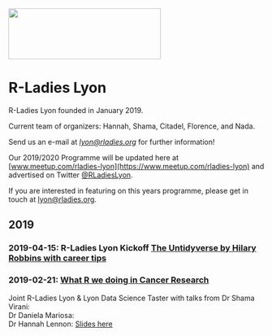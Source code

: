 <img src="https://github.com/rladies/starter-kit/blob/master/logo/R-LadiesGlobal_RBG_online_LogoWithText_Horizontal.png" data-canonical-src="https://github.com/rladies/starter-kit/blob/master/logo/R-LadiesGlobal_RBG_online_LogoWithText_Horizontal.png" width="300" height="100" />

# R-Ladies Lyon 

R-Ladies Lyon founded in January 2019.
 
Current team of organizers: Hannah, Shama, Citadel, Florence, and Nada.

  Send us an e-mail at *lyon@rladies.org*
  for further information!
  
Our 2019/2020 Programme will be updated here at [www.meetup.com/rladies-lyon](https://www.meetup.com/rladies-lyon) and advertised on Twitter [@RLadiesLyon](https://twitter.com/RLadiesLyon).  

If you are interested in featuring on this years programme, please get in touch at lyon@rladies.org.  




 ## 2019


### 2019-04-15: R-Ladies Lyon Kickoff [The Untidyverse by Hilary Robbins with career tips](https://github.com/rladies/meetup-presentations_lyon/tree/AddIni/2019_04_Untidyverse_with_career_tips)




### 2019-02-21: [What R we doing in Cancer Research](https://github.com/rladies/meetup-presentations_lyon/tree/AddIni/2019_02_What_R_we_doing_in_Cancer_Research)

Joint R-Ladies Lyon & Lyon Data Science Taster with talks from 
Dr Shama Virani:   
Dr Daniela Mariosa:  
Dr Hannah Lennon: [Slides here](https://github.com/rladies/meetup-presentations_lyon/tree/AddIni/2019_02_What_R_we_doing_in_Cancer_Research)
